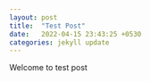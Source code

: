 ```yaml
---
layout: post
title:  "Test Post"
date:   2022-04-15 23:43:25 +0530
categories: jekyll update
---
```


Welcome to test post 
